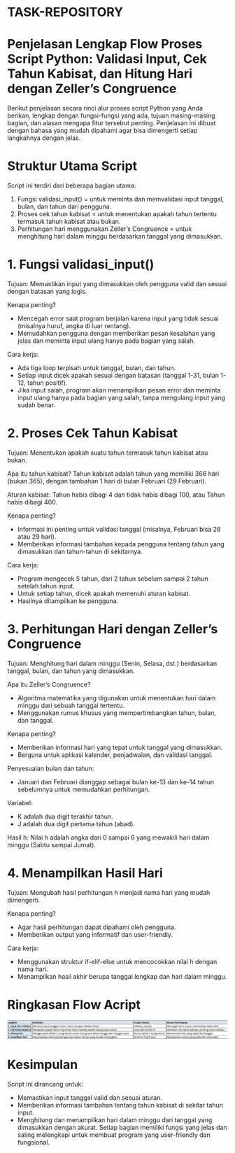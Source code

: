 # TASK-REPOSITORY 
# Penjelasan Lengkap Flow Proses Script Python: Validasi Input, Cek Tahun Kabisat, dan Hitung Hari dengan Zeller’s Congruence

Berikut penjelasan secara rinci alur proses script Python yang Anda berikan, lengkap dengan fungsi-fungsi yang ada, tujuan masing-masing bagian, dan alasan mengapa fitur tersebut penting. Penjelasan ini dibuat dengan bahasa yang mudah dipahami agar bisa dimengerti setiap langkahnya dengan jelas.

# Struktur Utama Script
Script ini terdiri dari beberapa bagian utama:
1.	Fungsi validasi_input() = untuk meminta dan memvalidasi input tanggal, bulan, dan tahun dari pengguna.
2.	Proses cek tahun kabisat = untuk menentukan apakah tahun tertentu termasuk tahun kabisat atau bukan.
3.	Perhitungan hari menggunakan Zeller’s Congruence = untuk menghitung hari dalam minggu berdasarkan tanggal yang dimasukkan.

# 1. Fungsi validasi_input()

Tujuan: Memastikan input yang dimasukkan oleh pengguna valid dan sesuai dengan batasan yang logis.

Kenapa penting?
- Mencegah error saat program berjalan karena input yang tidak sesuai (misalnya huruf, angka di luar rentang).
- Memudahkan pengguna dengan memberikan pesan kesalahan yang jelas dan meminta input ulang hanya pada bagian yang salah.

Cara kerja:
- Ada tiga loop terpisah untuk tanggal, bulan, dan tahun.
- Setiap input dicek apakah sesuai dengan batasan (tanggal 1-31, bulan 1-12, tahun positif).
- Jika input salah, program akan menampilkan pesan error dan meminta input ulang hanya pada bagian yang salah, tanpa mengulang input yang sudah benar.

# 2. Proses Cek Tahun Kabisat

Tujuan: Menentukan apakah suatu tahun termasuk tahun kabisat atau bukan.

Apa itu tahun kabisat?
Tahun kabisat adalah tahun yang memiliki 366 hari (bukan 365), dengan tambahan 1 hari di bulan Februari (29 Februari).

Aturan kabisat:
Tahun habis dibagi 4 dan tidak habis dibagi 100, atau Tahun habis dibagi 400.

Kenapa penting?
- Informasi ini penting untuk validasi tanggal (misalnya, Februari bisa 28 atau 29 hari).
- Memberikan informasi tambahan kepada pengguna tentang tahun yang dimasukkan dan tahun-tahun di sekitarnya.

Cara kerja:
- Program mengecek 5 tahun, dari 2 tahun sebelum sampai 2 tahun setelah tahun input.
- Untuk setiap tahun, dicek apakah memenuhi aturan kabisat.
- Hasilnya ditampilkan ke pengguna.

# 3. Perhitungan Hari dengan Zeller’s Congruence

Tujuan: Menghitung hari dalam minggu (Senin, Selasa, dst.) berdasarkan tanggal, bulan, dan tahun yang dimasukkan.

Apa itu Zeller’s Congruence?
- Algoritma matematika yang digunakan untuk menentukan hari dalam minggu dari sebuah tanggal tertentu.
- Menggunakan rumus khusus yang mempertimbangkan tahun, bulan, dan tanggal.

Kenapa penting?
- Memberikan informasi hari yang tepat untuk tanggal yang dimasukkan.
- Berguna untuk aplikasi kalender, penjadwalan, dan validasi tanggal.

Penyesuaian bulan dan tahun:
- Januari dan Februari dianggap sebagai bulan ke-13 dan ke-14 tahun sebelumnya untuk memudahkan perhitungan.

Variabel:
- K adalah dua digit terakhir tahun.
- J adalah dua digit pertama tahun (abad).

Hasil h:
Nilai h adalah angka dari 0 sampai 6 yang mewakili hari dalam minggu (Sabtu sampai Jumat).

# 4. Menampilkan Hasil Hari

Tujuan: Mengubah hasil perhitungan h menjadi nama hari yang mudah dimengerti.

Kenapa penting?
- Agar hasil perhitungan dapat dipahami oleh pengguna.
- Memberikan output yang informatif dan user-friendly.

Cara kerja:
- Menggunakan struktur if-elif-else untuk mencocokkan nilai h dengan nama hari.
- Menampilkan hasil akhir berupa tanggal lengkap dan hari dalam minggu.

# Ringkasan Flow Acript
![flow](https://github.com/Farhan-Fadillah/picture_list/blob/b601b5397694e082f0afecca763f0cd74282b4ea/table%20zeellers%20conguerence.png)

# Kesimpulan
Script ini dirancang untuk:
- Memastikan input tanggal valid dan sesuai aturan.
- Memberikan informasi tambahan tentang tahun kabisat di sekitar tahun input.
- Menghitung dan menampilkan hari dalam minggu dari tanggal yang dimasukkan dengan akurat.
Setiap bagian memiliki fungsi yang jelas dan saling melengkapi untuk membuat program yang user-friendly dan fungsional.



